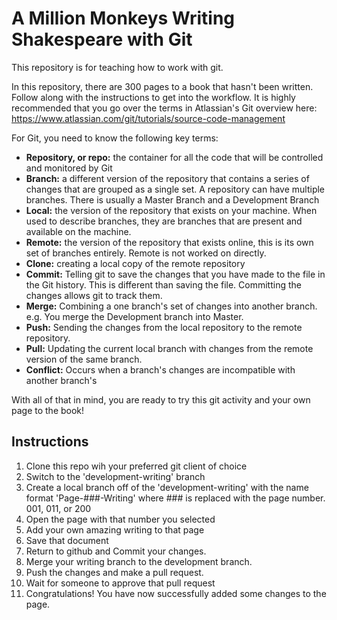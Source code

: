 # A Million Monkeys Writing Shakespeare with Git
This repository is for teaching how to work with git.

In this repository, there are 300 pages to a book that hasn't been written. Follow along with the instructions to get into the workflow. It is highly recommended that you go over the terms in Atlassian's Git overview here: https://www.atlassian.com/git/tutorials/source-code-management

For Git, you need to know the following key terms: 
* **Repository, or repo:** the container for all the code that will be controlled and monitored by Git
* **Branch:** a different version of the repository that contains a series of changes that are grouped as a single set. A repository can have multiple branches. There is usually a Master Branch and a Development Branch
* **Local:** the version of the repository that exists on your machine. When used to describe branches, they are branches that are present and available on the machine.
* **Remote:** the version of the repository that exists online, this is its own set of branches entirely. Remote is not worked on directly.
* **Clone:** creating a local copy of the remote repository
* **Commit:** Telling git to save the changes that you have made to the file in the Git history. This is different than saving the file. Committing the changes allows git to track them.
* **Merge:** Combining a one branch's set of changes into another branch. e.g. You merge the Development branch into Master.
* **Push:** Sending the changes from the local repository to the remote repository.
* **Pull:** Updating the current local branch with changes from the remote version of the same branch.
* **Conflict:** Occurs when a branch's changes are incompatible with another branch's

With all of that in mind, you are ready to try this git activity and your own page to the book!

## Instructions
1. Clone this repo wih your preferred git client of choice
2. Switch to the 'development-writing' branch
3. Create a local branch off of the 'development-writing' with the name format 'Page-###-Writing' where ### is replaced with the page number. 001, 011, or 200
4. Open the page with that number you selected
5. Add your own amazing writing to that page
6. Save that document
7. Return to github and Commit your changes.
8. Merge your writing branch to the development branch.
9. Push the changes and make a pull request.
10. Wait for someone to approve that pull request
11. Congratulations! You have now successfully added some changes to the page.
